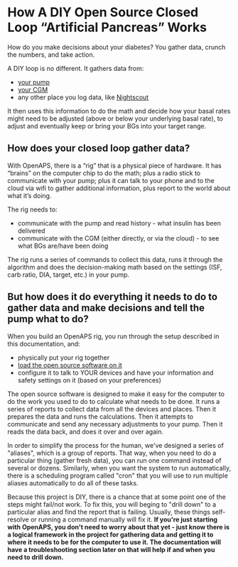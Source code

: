 # How A DIY Open Source Closed Loop “Artificial Pancreas” Works

How do you make decisions about your diabetes? You gather data, crunch the numbers, and take action. 

A DIY loop is no different. It gathers data from:
* [your pump](https://openaps.readthedocs.io/en/latest/docs/Gear%20Up/pump.html)
* [your CGM](https://openaps.readthedocs.io/en/latest/docs/Gear%20Up/CGM.html)
* any other place you log data, like [Nightscout](https://openaps.readthedocs.io/en/latest/docs/While%20You%20Wait%20For%20Gear/nightscout-setup.html)

It then uses this information to do the math and decide how your basal rates might need to be adjusted (above or below your underlying basal rate), to adjust and eventually keep or bring your BGs into your target range. 

## How does your closed loop gather data?

With OpenAPS, there is a “rig” that is a physical piece of hardware. It has “brains” on the computer chip to do the math; plus a radio stick to communicate with your pump; plus it can talk to your phone and to the cloud via wifi to gather additional information, plus report to the world about what it’s doing. 

The rig needs to:
* communicate with the pump and read history - what insulin has been delivered
* communicate with the CGM (either directly, or via the cloud) - to see what BGs are/have been doing

The rig runs a series of commands to collect this data, runs it through the algorithm and does the decision-making math based on the settings (ISF, carb ratio, DIA, target, etc.) in your pump. 

## But how does it do everything it needs to do to gather data and make decisions and tell the pump what to do?

When you build an OpenAPS rig, you run through the setup described in this documentation, and:
* physically put your rig together
* [load the open source software on it](https://openaps.readthedocs.io/en/latest/docs/Build%20Your%20Rig/OpenAPS-install.html)
* configure it to talk to YOUR devices and have your information and safety settings on it (based on your preferences)

The open source software is designed to make it easy for the computer to do the work you used to do to calculate what needs to be done. It runs a series of reports to collect data from all the devices and places. Then it prepares the data and runs the calculations. Then it attempts to communicate and send any necessary adjustments to your pump. Then it reads the data back, and does it over and over again. 

In order to simplify the process for the human, we've designed a series of "aliases", which is a group of reports. That way, when you need to do a particular thing (gather fresh data), you can run one command instead of several or dozens. Similarly, when you want the system to run automatically, there is a scheduling program called "cron" that you will use to run multiple aliases automatically to do all of these tasks.  

Because this project is DIY, there is a chance that at some point one of the steps might fail/not work. To fix this, you will beging to "drill down" to a particular alias and find the report that is failing. Usually, these things self-resolve or running a command  manually will fix it. **If you're just starting with OpenAPS, you don't need to worry about that yet - just know there is a logical framework in the project for gathering data and getting it to where it needs to be for the computer to use it. The documentation will have a troubleshooting section later on that will help if and when you need to drill down.**
